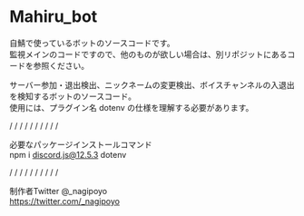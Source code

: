 # Mahiru_bot

自鯖で使っているボットのソースコードです。
\
監視メインのコードですので、他のものが欲しい場合は、別リポジットにあるコードを参照ください。

サーバー参加・退出検出、ニックネームの変更検出、ボイスチャンネルの入退出を検知するボットのソースコード。
\
使用には、プラグイン名 dotenv の仕様を理解する必要があります。

/ / / / / / / / / /

必要なパッケージインストールコマンド
\
npm i discord.js@12.5.3 dotenv

/ / / / / / / / / /

制作者Twitter @_nagipoyo
\
https://twitter.com/_nagipoyo
